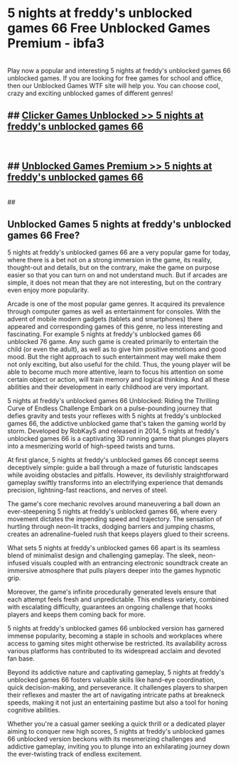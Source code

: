 # 5 nights at freddy's unblocked games 66  Free Unblocked Games Premium - ibfa3 <br>
<br>
Play now a popular and interesting 5 nights at freddy's unblocked games 66 unblocked games. If you are looking for free games for school and office, then our Unblocked Games WTF site will help you. You can choose cool, crazy and exciting unblocked games of different genres!


## ##  [Clicker Games Unblocked >> 5 nights at freddy's unblocked games 66](http://freeplayer.one?title=5_nights_at_freddy's_unblocked_games_66&ref=UGames)
  <br>

##  ## [Unblocked Games Premium >> 5 nights at freddy's unblocked games 66](http://freeplayer.one?title=5_nights_at_freddy's_unblocked_games_66&ref=UGames)
  <br>
  ##



## Unblocked Games 5 nights at freddy's unblocked games 66 Free?

5 nights at freddy's unblocked games 66 are a very popular game for today, where there is a bet not on a strong immersion in the game, its reality, thought-out and details, but on the contrary, make the game on purpose easier so that you can turn on and not understand much. But if arcades are simple, it does not mean that they are not interesting, but on the contrary even enjoy more popularity.

Arcade is one of the most popular game genres. It acquired its prevalence through computer games as well as entertainment for consoles. With the advent of mobile modern gadgets (tablets and smartphones) there appeared and corresponding games of this genre, no less interesting and fascinating. For example 5 nights at freddy's unblocked games 66 unblocked 76 game. Any such game is created primarily to entertain the child (or even the adult), as well as to give him positive emotions and good mood. But the right approach to such entertainment may well make them not only exciting, but also useful for the child. Thus, the young player will be able to become much more attentive, learn to focus his attention on some certain object or action, will train memory and logical thinking. And all these abilities and their development in early childhood are very important.

5 nights at freddy's unblocked games 66 Unblocked: Riding the Thrilling Curve of Endless Challenge
Embark on a pulse-pounding journey that defies gravity and tests your reflexes with 5 nights at freddy's unblocked games 66, the addictive unblocked game that's taken the gaming world by storm. Developed by RobKayS and released in 2014, 5 nights at freddy's unblocked games 66 is a captivating 3D running game that plunges players into a mesmerizing world of high-speed twists and turns.

At first glance, 5 nights at freddy's unblocked games 66 concept seems deceptively simple: guide a ball through a maze of futuristic landscapes while avoiding obstacles and pitfalls. However, its devilishly straightforward gameplay swiftly transforms into an electrifying experience that demands precision, lightning-fast reactions, and nerves of steel.

The game's core mechanic revolves around maneuvering a ball down an ever-steepening 5 nights at freddy's unblocked games 66, where every movement dictates the impending speed and trajectory. The sensation of hurtling through neon-lit tracks, dodging barriers and jumping chasms, creates an adrenaline-fueled rush that keeps players glued to their screens.

What sets 5 nights at freddy's unblocked games 66 apart is its seamless blend of minimalist design and challenging gameplay. The sleek, neon-infused visuals coupled with an entrancing electronic soundtrack create an immersive atmosphere that pulls players deeper into the games hypnotic grip.

Moreover, the game's infinite procedurally generated levels ensure that each attempt feels fresh and unpredictable. This endless variety, combined with escalating difficulty, guarantees an ongoing challenge that hooks players and keeps them coming back for more.

5 nights at freddy's unblocked games 66 unblocked version has garnered immense popularity, becoming a staple in schools and workplaces where access to gaming sites might otherwise be restricted. Its availability across various platforms has contributed to its widespread acclaim and devoted fan base.

Beyond its addictive nature and captivating gameplay, 5 nights at freddy's unblocked games 66 fosters valuable skills like hand-eye coordination, quick decision-making, and perseverance. It challenges players to sharpen their reflexes and master the art of navigating intricate paths at breakneck speeds, making it not just an entertaining pastime but also a tool for honing cognitive abilities.

Whether you're a casual gamer seeking a quick thrill or a dedicated player aiming to conquer new high scores, 5 nights at freddy's unblocked games 66 unblocked version beckons with its mesmerizing challenges and addictive gameplay, inviting you to plunge into an exhilarating journey down the ever-twisting track of endless excitement.